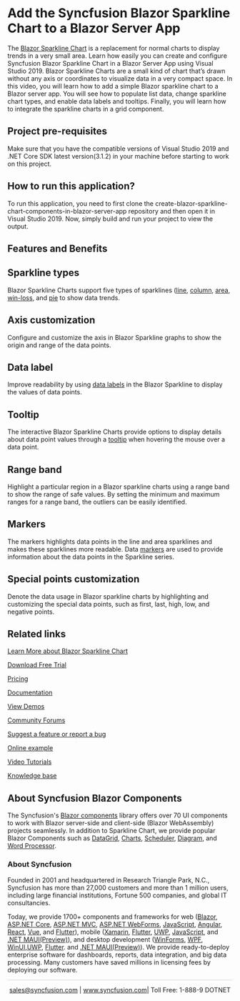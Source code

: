# Add the Syncfusion Blazor Sparkline Chart to a Blazor Server App 

The [Blazor Sparkline Chart](https://www.syncfusion.com/blazor-components/blazor-sparkline?utm_source=github&utm_medium=listing&utm_campaign=blazor-Sparkline-chart-github-samples) is a replacement for normal charts to display trends in a very small area. Learn how easily you can create and configure Syncfusion Blazor Sparkline Chart in a Blazor Server App using Visual Studio 2019. Blazor Sparkline Charts are a small kind of chart that’s drawn without any axis or coordinates to visualize data in a very compact space. In this video, you will learn how to add a simple Blazor sparkline chart to a Blazor server app. You will see how to populate list data, change sparkline chart types, and enable data labels and tooltips. Finally, you will learn how to integrate the sparkline charts in a grid component.
 
## Project pre-requisites
Make sure that you have the compatible versions of Visual Studio 2019 and .NET Core SDK latest version(3.1.2) in your machine before starting to work on this project.

## How to run this application?
To run this application, you need to first clone the create-blazor-sparkline-chart-components-in-blazor-server-app repository and then open it in Visual Studio 2019. Now, simply build and run your project to view the output.

## Features and Benefits

## Sparkline types

Blazor Sparkline Charts support five types of sparklines ([line](https://blazor.syncfusion.com/documentation/sparkline/chart-types?utm_source=github&utm_medium=listing&utm_campaign=blazor-sparkline-chart-github-samples#line), [column](https://blazor.syncfusion.com/documentation/sparkline/chart-types?utm_source=github&utm_medium=listing&utm_campaign=blazor-sparkline-chart-github-samples#column), [area](https://blazor.syncfusion.com/documentation/sparkline/chart-types?utm_source=github&utm_medium=listing&utm_campaign=blazor-sparkline-chart-github-samples#area), [win-loss](https://blazor.syncfusion.com/documentation/sparkline/chart-types?utm_source=github&utm_medium=listing&utm_campaign=blazor-sparkline-chart-github-samples#winloss), and [pie](https://blazor.syncfusion.com/documentation/sparkline/chart-types?utm_source=github&utm_medium=listing&utm_campaign=blazor-sparkline-chart-github-samples#pie) to show data trends.

## Axis customization

Configure and customize the axis in Blazor Sparkline graphs to show the origin and range of the data points.

## Data label

Improve readability by using [data labels](https://blazor.syncfusion.com/documentation/sparkline/data-labels?utm_source=github&utm_medium=listing&utm_campaign=blazor-sparkline-chart-github-samples) in the Blazor Sparkline to display the values of data points.

## Tooltip

The interactive Blazor Sparkline Charts provide options to display details about data point values through a [tooltip](https://blazor.syncfusion.com/documentation/sparkline/user-interaction?utm_source=github&utm_medium=listing&utm_campaign=blazor-sparkline-chart-github-samples#tooltip) when hovering the mouse over a data point.

## Range band

Highlight a particular region in a Blazor sparkline charts using a range band to show the range of safe values. By setting the minimum and maximum ranges for a range band, the outliers can be easily identified.

## Markers

The markers highlights data points in the line and area sparklines and makes these sparklines more readable. Data [markers](https://blazor.syncfusion.com/documentation/sparkline/markers?utm_source=github&utm_medium=listing&utm_campaign=blazor-sparkline-chart-github-samples) are used to provide information about the data points in the Sparkline series.

## Special points customization

Denote the data usage in Blazor sparkline charts by highlighting and customizing the special data points, such as first, last, high, low, and negative points.

## Related links
[Learn More about Blazor Sparkline Chart](https://www.syncfusion.com/blazor-components/blazor-sparkline?utm_source=github&utm_medium=listing&utm_campaign=blazor-sparkline-chart-github-samples)

[Download Free Trial](https://www.syncfusion.com/downloads/blazor?utm_source=github&utm_medium=listing&utm_campaign=blazor-sparkline-chart-github-samples)

[Pricing](https://www.syncfusion.com/sales/products/blazor?utm_source=github&utm_medium=listing&utm_campaign=blazor-sparkline-chart-github-samples)

[Documentation](https://blazor.syncfusion.com/documentation/sparkline/getting-started?utm_source=github&utm_medium=listing&utm_campaign=blazor-sparkline-chart-github-samples)

[View Demos](https://github.com/SyncfusionExamples/create-blazor-sparkline-chart-in-blazor-server-app?utm_source=github&utm_medium=listing&utm_campaign=blazor-sparkline-chart-github-samples)

[Community Forums](https://www.syncfusion.com/forums/blazor-components?utm_source=github&utm_medium=listing&utm_campaign=blazor-sparkline-chart-github-samples)

[Suggest a feature or report a bug](https://www.syncfusion.com/feedback/blazor-components?utm_source=github&utm_medium=listing&utm_campaign=blazor-sparkline-chart-github-samples)

[Online example](https://blazor.syncfusion.com/demos/sparkline/default-functionalities?utm_source=github&utm_medium=listing&utm_campaign=blazor-sparkline-chart-github-samples)

[Video Tutorials](https://www.syncfusion.com/tutorial-videos/blazor/sparkline?utm_source=github&utm_medium=listing&utm_campaign=blazor-sparkline-chart-github-samples)

[Knowledge base](https://www.syncfusion.com/kb/blazor-components?utm_source=github&utm_medium=listing&utm_campaign=blazor-sparkline-chart-github-samples)


## About Syncfusion Blazor Components
The Syncfusion's [Blazor components](https://www.syncfusion.com/blazor-components?utm_source=github&utm_medium=listing&utm_campaign=blazor-sparkline-chart-github-samples) library offers over 70 UI components to work with Blazor server-side and client-side (Blazor WebAssembly) projects seamlessly. In addition to Sparkline Chart, we provide popular Blazor Components such as [DataGrid](https://www.syncfusion.com/blazor-components/blazor-datagrid?utm_source=github&utm_medium=listing&utm_campaign=blazor-sparkline-chart-github-samples), [Charts](https://www.syncfusion.com/blazor-components/blazor-charts?utm_source=github&utm_medium=listing&utm_campaign=blazor-sparkline-chart-github-samples), [Scheduler](https://www.syncfusion.com/blazor-components/blazor-scheduler?utm_source=github&utm_medium=listing&utm_campaign=blazor-sparkline-chart-github-samples), [Diagram](https://www.syncfusion.com/blazor-components/blazor-diagram?utm_source=github&utm_medium=listing&utm_campaign=blazor-sparkline-chart-github-samples), and [Word Processor](https://www.syncfusion.com/blazor-components/blazor-word-processor?utm_source=github&utm_medium=listing&utm_campaign=blazor-sparkline-chart-github-samples).

### About Syncfusion
Founded in 2001 and headquartered in Research Triangle Park, N.C., Syncfusion has more than 27,000 customers and more than 1 million users, including large financial institutions, Fortune 500 companies, and global IT consultancies.

Today, we provide 1700+ components and frameworks for web ([Blazor](https://www.syncfusion.com/blazor-components?utm_source=github&utm_medium=listing&utm_campaign=blazor-sparkline-chart-github-samples), [ASP.NET Core](https://www.syncfusion.com/aspnet-core-ui-controls?utm_source=github&utm_medium=listing&utm_campaign=blazor-sparkline-chart-github-samples), [ASP.NET MVC](https://www.syncfusion.com/aspnet-mvc-ui-controls?utm_source=github&utm_medium=listing&utm_campaign=blazor-sparkline-chart-github-samples), [ASP.NET WebForms](https://www.syncfusion.com/jquery/aspnet-webforms-ui-controls?utm_source=github&utm_medium=listing&utm_campaign=blazor-sparkline-chart-github-samples), [JavaScript](https://www.syncfusion.com/javascript-ui-controls?utm_source=github&utm_medium=listing&utm_campaign=blazor-sparkline-chart-github-samples), [Angular](https://www.syncfusion.com/angular-ui-components?utm_source=github&utm_medium=listing&utm_campaign=blazor-sparkline-chart-github-samples), [React](https://www.syncfusion.com/react-ui-components?utm_source=github&utm_medium=listing&utm_campaign=blazor-sparkline-chart-github-samples), [Vue](https://www.syncfusion.com/vue-ui-components?utm_source=github&utm_medium=listing&utm_campaign=blazor-sparkline-chart-github-samples), and [Flutter](https://www.syncfusion.com/flutter-widgets?utm_source=github&utm_medium=listing&utm_campaign=blazor-sparkline-chart-github-samples)), mobile ([Xamarin](https://www.syncfusion.com/xamarin-ui-controls?utm_source=github&utm_medium=listing&utm_campaign=blazor-sparkline-chart-github-samples), [Flutter](https://www.syncfusion.com/flutter-widgets?utm_source=github&utm_medium=listing&utm_campaign=blazor-sparkline-chart-github-samples), [UWP](https://www.syncfusion.com/uwp-ui-controls?utm_source=github&utm_medium=listing&utm_campaign=blazor-sparkline-chart-github-samples), [JavaScript](https://www.syncfusion.com/javascript-ui-controls?utm_source=github&utm_medium=listing&utm_campaign=blazor-sparkline-chart-github-samples), and [.NET MAUI(Preview)](https://www.syncfusion.com/maui-controls?utm_source=github&utm_medium=listing&utm_campaign=blazor-sparkline-chart-github-samples)), and desktop development ([WinForms](https://www.syncfusion.com/winforms-ui-controls?utm_source=github&utm_medium=listing&utm_campaign=blazor-sparkline-chart-github-samples), [WPF](https://www.syncfusion.com/wpf-controls?utm_source=github&utm_medium=listing&utm_campaign=blazor-sparkline-chart-github-samples), [WinUI](https://www.syncfusion.com/winui-controls?utm_source=github&utm_medium=listing&utm_campaign=blazor-sparkline-chart-github-samples),[UWP](https://www.syncfusion.com/uwp-ui-controls?utm_source=github&utm_medium=listing&utm_campaign=blazor-sparkline-chart-github-samples), [Flutter](https://www.syncfusion.com/flutter-widgets?utm_source=github&utm_medium=listing&utm_campaign=blazor-sparkline-chart-github-samples). and [.NET MAUI(Preview)](https://www.syncfusion.com/maui-controls?utm_source=github&utm_medium=listing&utm_campaign=blazor-sparkline-chart-github-samples)). We provide ready-to-deploy enterprise software for dashboards, reports, data integration, and big data processing. Many customers have saved millions in licensing fees by deploying our software.

<hr style="height:0.3px;border:none;color:lightgrey;background-color:lightgrey;" />

<p align="center">
<a href="mailto:sales@syncfusion.com?Subject=Syncfusion Blazor Sparkline Chart - GitHub" target="_top">sales@syncfusion.com</a> | <a href="https://www.syncfusion.com?utm_source=github&utm_medium=listing&utm_campaign=blazor-sparkline-chart-github-samples">www.syncfusion.com</a>| Toll Free: 1-888-9 DOTNET <br>
</p>
